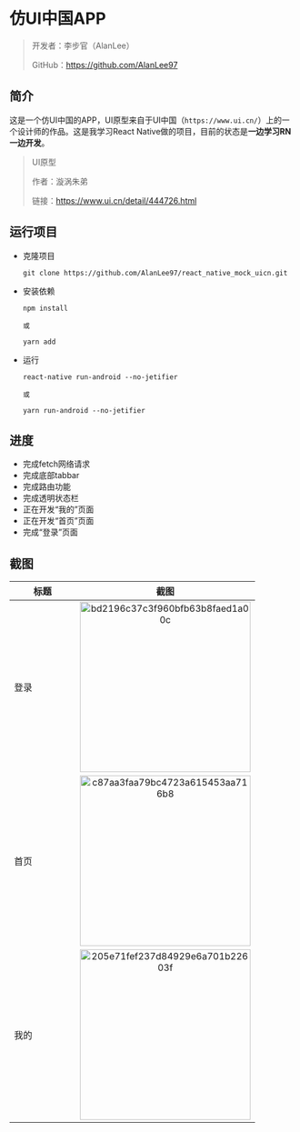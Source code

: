 # 仿UI中国APP

> 开发者：李步官（AlanLee）
>
> GitHub：https://github.com/AlanLee97



## 简介

这是一个仿UI中国的APP，UI原型来自于UI中国（`https://www.ui.cn/`）上的一个设计师的作品。这是我学习React Native做的项目，目前的状态是**一边学习RN一边开发**。

> UI原型
>
> 作者：漩涡朱弟
>
> 链接：https://www.ui.cn/detail/444726.html



## 运行项目

- 克隆项目

    ```shell
    git clone https://github.com/AlanLee97/react_native_mock_uicn.git
    ```

- 安装依赖

    ```shell
    npm install
    
    或
    
    yarn add
    ```

- 运行

    ```shell
    react-native run-android --no-jetifier
    
    或
    
    yarn run-android --no-jetifier
    ```

    

## 进度

- 完成fetch网络请求
- 完成底部tabbar
- 完成路由功能
- 完成透明状态栏
- 正在开发“我的”页面
- 正在开发“首页”页面
- 完成“登录”页面



## 截图

| 标题                             | 截图                                                         |
| -------------------------------- | ------------------------------------------------------------ |
| <p style="width: 100px">登录</p> | <div style="text-align: center"><img src="https://gitee.com/AlanLee97/assert/raw/master/note_images/bd2196c37c3f960bfb63b8faed1a00c.jpg" alt="bd2196c37c3f960bfb63b8faed1a00c" style="width:300px " /></div> |
| 首页                             | <div style="text-align: center"><img src="https://gitee.com/AlanLee97/assert/raw/master/note_images/c87aa3faa79bc4723a615453aa716b8.jpg" alt="c87aa3faa79bc4723a615453aa716b8" style="width:300px; margin: 0 auto;" /></div> |
| 我的                             | <div style="text-align: center"><img src="https://gitee.com/AlanLee97/assert/raw/master/note_images/205e71fef237d84929e6a701b22603f.jpg" alt="205e71fef237d84929e6a701b22603f" style="width: 300px;" /></div> |

